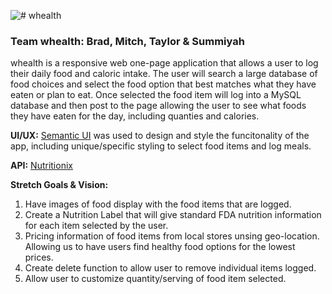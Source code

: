 ![# whealth
](https://scontent-ort2-2.xx.fbcdn.net/v/t31.0-8/26910641_10101554469687792_4386962937166523679_o.jpg?oh=8b7f6f8c23234f068196ee114b201d38&oe=5AE841C5)

### Team whealth: Brad, Mitch, Taylor & Summiyah


whealth is a responsive web one-page application that allows a user to log their daily food and caloric intake. The user will search a large database of food choices and select the food option that best matches what they have eaten or plan to eat. Once selected the food item will log into a MySQL database and then post to the page allowing the user to see what foods they have eaten for the day, including quanties and calories. 

**UI/UX:** [Semantic UI](https://semantic-ui.com/) was used to design and style the funcitonality of the app, including unique/specific styling to select food items and log meals. 

**API:** [Nutritionix](https://www.nutritionix.com/business/api)
 
**Stretch Goals & Vision:** 

1. Have images of food display with the food items that are logged. 
2. Create a Nutrition Label that will give standard FDA nutrition information for each item selected by the user.
3. Pricing information of food items from local stores unsing geo-location. Allowing us to have users find healthy food options for the lowest prices. 
4. Create delete function to allow user to remove individual items logged. 
5. Allow user to customize quantity/serving of food item selected. 

